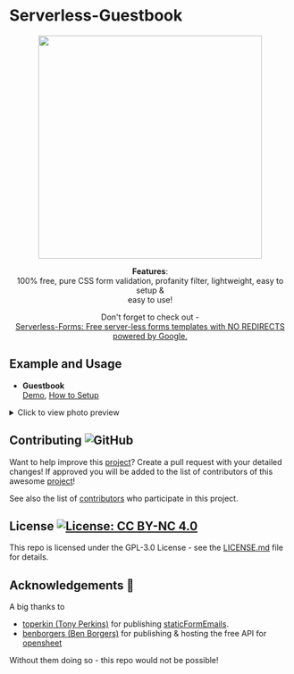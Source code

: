 


# Serverless-Guestbook
<div align="center">
 
<img height="400" src="https://i.imgur.com/g07tMfv.png"></img> 
 
<b>Features</b>:<br>100% free, pure CSS form validation, profanity filter, lightweight, easy to setup & <br>
  easy to use!
  
  
   
  Don't forget to check out - <br> [Serverless-Forms: Free server-less forms templates with NO REDIRECTS powered by Google.](https://github.com/MarketingPip/Serverless-Mail-Form)

</div>

## Example and Usage
- **Guestbook**  
  [Demo](https://marketingpip.github.io/Serverless-Guestbook/),
   [How to Setup](https://github.com/MarketingPipeline/Serverless-Guestbook/HOW_TO_USE.md)
    

 
 
  
  
  

<details>
  <summary>Click to view photo preview</summary>
  <br>
<img src="https://i.imgur.com/f24lES2.png"></img>
</details>



## Contributing ![GitHub](https://img.shields.io/github/contributors/MarketingPipeline/Python-In-The-Browser)

Want to help improve this [project](https://github.com/MarketingPipeline/Python-In-The-Browser/)? Create a pull request with your detailed changes! If approved you will be added to the list of contributors of this awesome [project](https://github.com/MarketingPipeline/Python-In-The-Browser/)!

See also the list of
[contributors](https://github.com/MarketingPipeline/Python-In-The-Browser/graphs/contributors) who
participate in this project.

## License <a href="https://github.com/MarketingPipeline/Python-In-The-Browser/blob/main/LICENSE"> <img alt="License: CC BY-NC 4.0" src="https://img.shields.io/badge/License-CC%20BY--NC%204.0-orange.svg"></img></a>


This repo is licensed under the GPL-3.0 License - see the
[LICENSE.md](https://github.com/MarketingPipeline/Python-In-The-Browser/blob/main/LICENSE) file for
details.

## Acknowledgements 💙

A big thanks to 
- [toperkin (Tony Perkins)](https://github.com/toperkin/) for publishing [staticFormEmails](https://github.com/toperkin/staticFormEmails). 
- [benborgers (Ben Borgers)](https://github.com/benborgers) for publishing & hosting the free API for [opensheet](https://github.com/benborgers/opensheet)

Without them doing so - this repo would not be possible!
